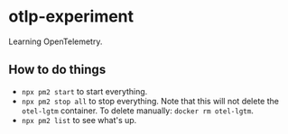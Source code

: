 # otlp-experiment

Learning OpenTelemetry.

## How to do things

* `npx pm2 start` to start everything.
* `npx pm2 stop all` to stop everything. Note that this will not delete the `otel-lgtm` container. To delete manually: `docker rm otel-lgtm`.
* `npx pm2 list` to see what's up.
